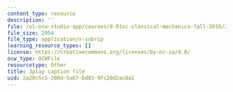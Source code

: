 ```yaml
---
content_type: resource
description: ''
file: /ol-ocw-studio-app/courses/8-01sc-classical-mechanics-fall-2016/2a20c5c5208d5a67bd839fc20d2ac8a1_lkeX42KQjac.vtt
file_size: 2954
file_type: application/x-subrip
learning_resource_types: []
license: https://creativecommons.org/licenses/by-nc-sa/4.0/
ocw_type: OCWFile
resourcetype: Other
title: 3play caption file
uid: 2a20c5c5-208d-5a67-bd83-9fc20d2ac8a1
---
```

